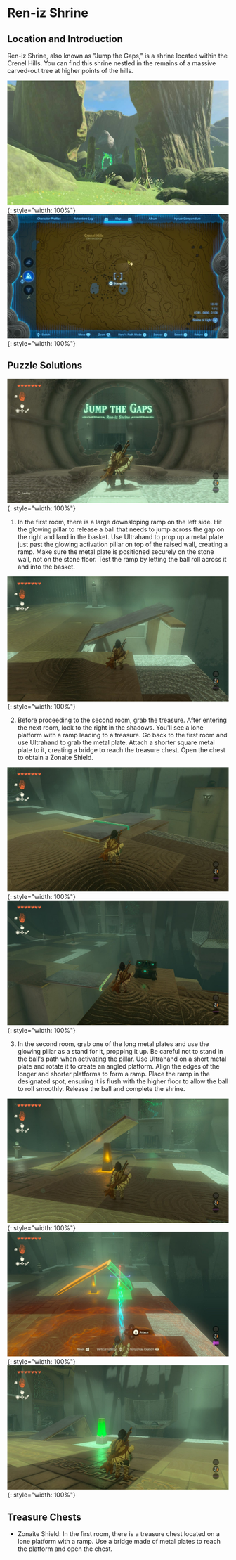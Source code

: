 # Ren-iz Shrine

## Location and Introduction

Ren-iz Shrine, also known as "Jump the Gaps," is a shrine located within the Crenel Hills. You can find this shrine nestled in the remains of a massive carved-out tree at higher points of the hills. 

![](../images/Ren-iz-0.jpg){: style="width: 100%"}
![](../images/Ren-iz-1.jpg){: style="width: 100%"}

## Puzzle Solutions

![](../images/Ren-iz-2.jpg){: style="width: 100%"}

1. In the first room, there is a large downsloping ramp on the left side. Hit the glowing pillar to release a ball that needs to jump across the gap on the right and land in the basket. Use Ultrahand to prop up a metal plate just past the glowing activation pillar on top of the raised wall, creating a ramp. Make sure the metal plate is positioned securely on the stone wall, not on the stone floor. Test the ramp by letting the ball roll across it and into the basket.

![](../images/Ren-iz-3.jpg){: style="width: 100%"}

2. Before proceeding to the second room, grab the treasure. After entering the next room, look to the right in the shadows. You'll see a lone platform with a ramp leading to a treasure. Go back to the first room and use Ultrahand to grab the metal plate. Attach a shorter square metal plate to it, creating a bridge to reach the treasure chest. Open the chest to obtain a Zonaite Shield.

![](../images/Ren-iz-4.jpg){: style="width: 100%"}
![](../images/Ren-iz-5.jpg){: style="width: 100%"}

3. In the second room, grab one of the long metal plates and use the glowing pillar as a stand for it, propping it up. Be careful not to stand in the ball's path when activating the pillar. Use Ultrahand on a short metal plate and rotate it to create an angled platform. Align the edges of the longer and shorter platforms to form a ramp. Place the ramp in the designated spot, ensuring it is flush with the higher floor to allow the ball to roll smoothly. Release the ball and complete the shrine.

![](../images/Ren-iz-6.jpg){: style="width: 100%"}
![](../images/Ren-iz-7.jpg){: style="width: 100%"}
![](../images/Ren-iz-8.jpg){: style="width: 100%"}

## Treasure Chests

- Zonaite Shield: In the first room, there is a treasure chest located on a lone platform with a ramp. Use a bridge made of metal plates to reach the platform and open the chest.
